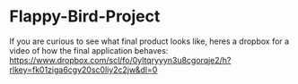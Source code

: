 # Flappy-Bird-Project

If you are curious to see what final product looks like, heres a dropbox for a video of how the final application behaves:
https://www.dropbox.com/scl/fo/0yltqryyyn3u8cgorqje2/h?rlkey=fk01ziga6cgy20sc0liy2c2jw&dl=0 
